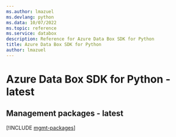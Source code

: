 ```yaml
---
ms.author: lmazuel
ms.devlang: python
ms.data: 10/07/2022
ms.topic: reference
ms.service: databox
description: Reference for Azure Data Box SDK for Python
title: Azure Data Box SDK for Python
author: lmazuel
---
```

# Azure Data Box SDK for Python - latest

## Management packages - latest
[!INCLUDE [mgmt-packages](data-box-mgmt-index.md)]